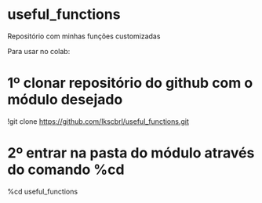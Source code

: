 # useful_functions

Repositório com minhas funções customizadas

Para usar no colab:

# 1º clonar repositório do github com o módulo desejado
!git clone https://github.com/lkscbrl/useful_functions.git

# 2º entrar na pasta do módulo através do comando %cd
%cd useful_functions
